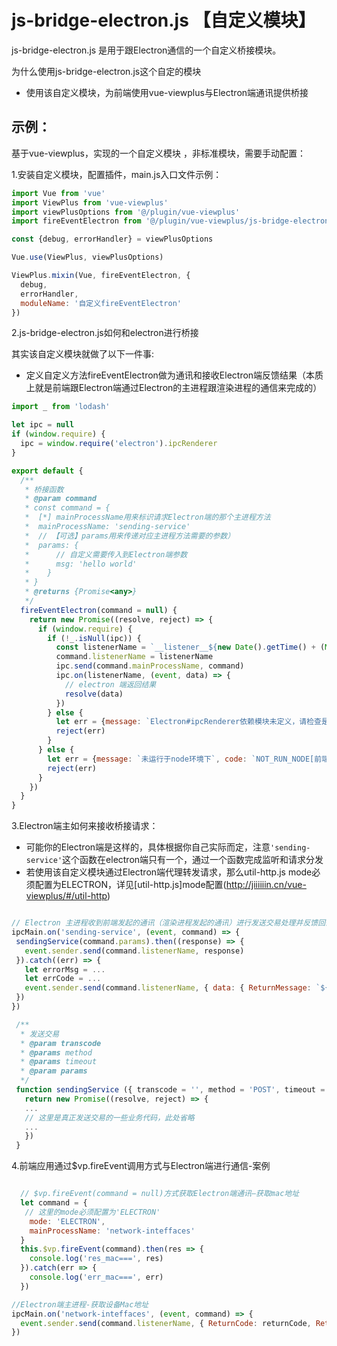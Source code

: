 # js-bridge-electron.js 【自定义模块】

js-bridge-electron.js 是用于跟Electron通信的一个自定义桥接模块。

为什么使用js-bridge-electron.js这个自定的模块

+ 使用该自定义模块，为前端使用vue-viewplus与Electron端通讯提供桥接

## 示例：

基于vue-viewplus，实现的一个自定义模块 ，非标准模块，需要手动配置：

1.安装自定义模块，配置插件，main.js入口文件示例：

```js
import Vue from 'vue'
import ViewPlus from 'vue-viewplus'
import viewPlusOptions from '@/plugin/vue-viewplus'
import fireEventElectron from '@/plugin/vue-viewplus/js-bridge-electron.js'

const {debug, errorHandler} = viewPlusOptions

Vue.use(ViewPlus, viewPlusOptions)

ViewPlus.mixin(Vue, fireEventElectron, {
  debug,
  errorHandler,
  moduleName: '自定义fireEventElectron'
})
```

2.js-bridge-electron.js如何和electron进行桥接

其实该自定义模块就做了以下一件事:
+ 定义自定义方法fireEventElectron做为通讯和接收Electron端反馈结果（本质上就是前端跟Electron端通过Electron的主进程跟渲染进程的通信来完成的）

```js
import _ from 'lodash'

let ipc = null
if (window.require) {
  ipc = window.require('electron').ipcRenderer
}

export default {
  /**
   * 桥接函数
   * @param command
   * const command = {
   *  [*] mainProcessName用来标识请求Electron端的那个主进程方法
   *  mainProcessName: 'sending-service'
   *  // 【可选】params用来传递对应主进程方法需要的参数）
   *  params: {
   *      // 自定义需要传入到Electron端参数
   *      msg: 'hello world'
   *    }
   * }
   * @returns {Promise<any>}
   */
  fireEventElectron(command = null) {
    return new Promise((resolve, reject) => {
      if (window.require) {
        if (!_.isNull(ipc)) {
          const listenerName = `__listener__${new Date().getTime() + (Math.random() * 10).toFixed(5).toString().replace('.', '')}`
          command.listenerName = listenerName
          ipc.send(command.mainProcessName, command)
          ipc.on(listenerName, (event, data) => {
            // electron 端返回结果
            resolve(data)
          })
        } else {
          let err = {message: `Electron#ipcRenderer依赖模块未定义，请检查是否运行在electron客户端`, code: `NOT_FIND_ELECTRON_IPCRENDERER[前端]`}
          reject(err)
        }
      } else {
        let err = {message: `未运行于node环境下`, code: `NOT_RUN_NODE[前端]`}
        reject(err)
      }
    })
  }
}

```

3.Electron端主如何来接收桥接请求：

 + 可能你的Electron端是这样的，具体根据你自己实际而定，注意`'sending-service'`这个函数在electron端只有一个，通过一个函数完成监听和请求分发
 + 若使用该自定义模块通过Electron端代理转发请求，那么util-http.js mode必须配置为ELECTRON，详见[util-http.js]mode配置(http://jiiiiiin.cn/vue-viewplus/#/util-http)

 ```js

 // Electron 主进程收到前端发起的通讯（渲染进程发起的通讯）进行发送交易处理并反馈回去
ipcMain.on('sending-service', (event, command) => {
  sendingService(command.params).then((response) => {
    event.sender.send(command.listenerName, response)
  }).catch((err) => {
    let errorMsg = ...
    let errCode = ...
    event.sender.send(command.listenerName, { data: { ReturnMessage: `${errorMsg}`, ReturnCode: `${errCode}ELECTRON` } })
  })
})

  /**
   * 发送交易
   * @param transcode
   * @params method
   * @params timeout
   * @param params
   */
  function sendingService ({ transcode = '', method = 'POST', timeout = 60000, params = {} } = {}) {
    return new Promise((resolve, reject) => {
    ...
    // 这里是真正发送交易的一些业务代码，此处省略
    ...
    })
  }

  ```

 4.前端应用通过$vp.fireEvent调用方式与Electron端进行通信-案例

```js

  // $vp.fireEvent(command = null)方式获取Electron端通讯—获取mac地址
  let command = {
   // 这里的mode必须配置为'ELECTRON'
    mode: 'ELECTRON',
    mainProcessName: 'network-inteffaces'
  }
  this.$vp.fireEvent(command).then(res => {
    console.log('res_mac===', res)
  }).catch(err => {
    console.log('err_mac===', err)
  })

//Electron端主进程-获取设备Mac地址
ipcMain.on('network-inteffaces', (event, command) => {
  event.sender.send(command.listenerName, { ReturnCode: returnCode, ReturnMessage: returnMessage, data: { MacAddress: macAddress } })
})
```


